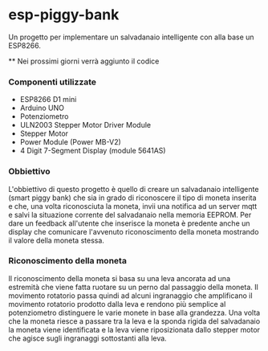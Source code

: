 # esp-piggy-bank
Un progetto per implementare un salvadanaio intelligente con alla base un ESP8266.

** Nei prossimi giorni verrà aggiunto il codice

### Componenti utilizzate

- ESP8266 D1 mini
- Arduino UNO
- Potenziometro
- ULN2003 Stepper Motor Driver Module
- Stepper Motor
- Power Module (Power MB-V2)
- 4 Digit 7-Segment Display (module 5641AS)

### Obbiettivo

L'obbiettivo di questo progetto è quello di creare un salvadanaio intelligente (smart piggy bank) che sia in grado di riconoscere il tipo di moneta inserita e che, una volta riconosciuta la moneta, invii una notifica ad un server mqtt e salvi la situazione corrente del salvadanaio nella memoria EEPROM. Per dare un feedback all'utente che inserisce la moneta è predente anche un display che comunicare l'avvenuto riconoscimento della moneta mostrando il valore della moneta stessa.

### Riconoscimento della moneta

Il riconoscimento della moneta si basa su una leva ancorata ad una estremità che viene fatta ruotare su un perno dal passaggio della moneta. Il movimento rotatorio passa quindi ad alcuni ingranaggio che amplificano il movimento rotatorio prodotto dalla leva e rendono più semplice al potenziometro distinguere le varie monete in base alla grandezza.
Una volta che la moneta riesce a passare tra la leva e la sponda rigida del salvadanaio la moneta viene identificata e la leva viene riposizionata dallo stepper motor che agisce sugli ingranaggi sottostanti alla leva.

